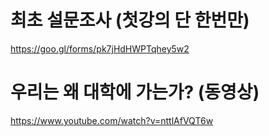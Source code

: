 # 최초 설문조사 (첫강의 단 한번만)
https://goo.gl/forms/pk7jHdHWPTqhey5w2

# 우리는 왜 대학에 가는가? (동영상)
https://www.youtube.com/watch?v=nttlAfVQT6w
